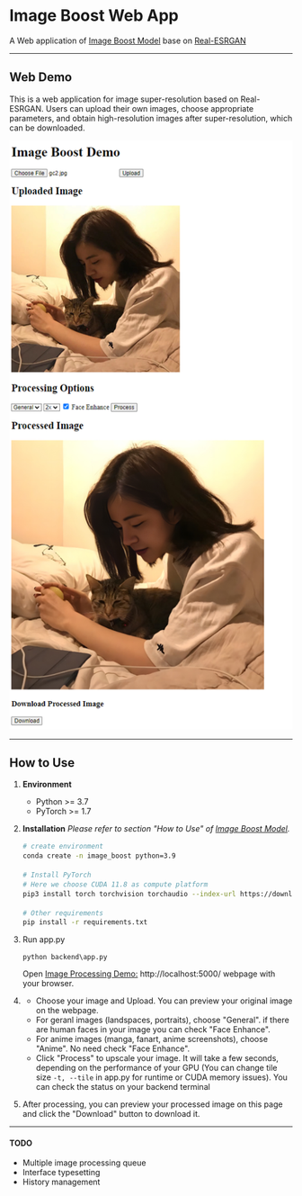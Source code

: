 # Image Boost Web App
A Web application of [Image Boost Model](https://github.com/sumail25/ImageBoostModel) base on [Real-ESRGAN](https://github.com/xinntao/Real-ESRGAN)

---

## Web Demo

This is a web application for image super-resolution based on Real-ESRGAN. Users can upload their own images, choose appropriate parameters, and obtain high-resolution images after super-resolution, which can be downloaded.

<p align="center">
    <img src="assets/web_demo.jpg" width="700"/>
</p>

---

## How to Use

1. **Environment**
   - Python >= 3.7
   - PyTorch >= 1.7
2. **Installation**
   *Please refer to section "How to Use" of [Image Boost Model](https://github.com/sumail25/ImageBoostModel).*
   ```bash
   # create environment
   conda create -n image_boost python=3.9

   # Install PyTorch
   # Here we choose CUDA 11.8 as compute platform
   pip3 install torch torchvision torchaudio --index-url https://download.pytorch.org/whl/cu118

   # Other requirements
   pip install -r requirements.txt
   ```

3. Run app.py
   ```console
   python backend\app.py
   ```
   Open [Image Processing Demo:](http://localhost:5000/) http://localhost:5000/ webpage with your browser.

4. - Choose your image and Upload. You can preview your original image on the webpage.
   - For geranl images (landspaces, portraits), choose "General". if there are human faces in your image you can check "Face Enhance".
   - For anime images (manga, fanart, anime screenshots), choose "Anime". No need check "Face Enhance".
   - Click "Process" to upscale your image. It will take a few seconds, depending on the performance of your GPU (You can change tile size `-t, --tile` in app.py for runtime or CUDA memory issues). You can check the status on your backend terminal
  
5. After processing, you can preview your processed image on this page and click the "Download" button to download it.

---

#### TODO

- Multiple image processing queue
- Interface typesetting
- History management